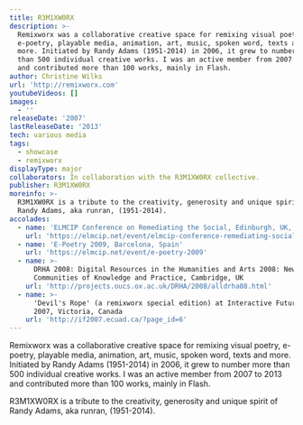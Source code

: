 ```yaml
---
title: R3M1XW0RX
description: >-
  Remixworx was a collaborative creative space for remixing visual poetry,
  e-poetry, playable media, animation, art, music, spoken word, texts and
  more. Initiated by Randy Adams (1951-2014) in 2006, it grew to number more
  than 500 individual creative works. I was an active member from 2007 to 2013
  and contributed more than 100 works, mainly in Flash.
author: Christine Wilks
url: 'http://remixworx.com'
youtubeVideos: []
images:
  - ''
releaseDate: '2007'
lastReleaseDate: '2013'
tech: various media
tags:
  - showcase
  - remixworx
displayType: major
collaborators: In collaboration with the R3M1XW0RX collective.
publisher: R3M1XW0RX
moreinfo: >-
  R3M1XW0RX is a tribute to the creativity, generosity and unique spirit of
  Randy Adams, aka runran, (1951-2014).
accolades:
  - name: 'ELMCIP Conference on Remediating the Social, Edinburgh, UK, 2012'
    url: 'https://elmcip.net/event/elmcip-conference-remediating-social'
  - name: 'E-Poetry 2009, Barcelona, Spain'
    url: 'https://elmcip.net/event/e-poetry-2009'
  - name: >-
      DRHA 2008: Digital Resources in the Humanities and Arts 2008: New
      Communities of Knowledge and Practice, Cambridge, UK
    url: 'http://projects.oucs.ox.ac.uk/DRHA/2008/alldrha08.html'
  - name: >-
      'Devil's Rope' (a remixworx special edition) at Interactive Futures
      2007, Victoria, Canada
    url: 'http://if2007.ecuad.ca/?page_id=6'
---
```



Remixworx was a collaborative creative space for remixing visual poetry, e-poetry, playable media, animation, art, music, spoken word, texts and more. Initiated by Randy Adams (1951-2014) in 2006, it grew to number more than 500 individual creative works. I was an active member from 2007 to 2013 and contributed more than 100 works, mainly in Flash.

R3M1XW0RX is a tribute to the creativity, generosity and unique spirit of Randy Adams, aka runran, (1951-2014).

